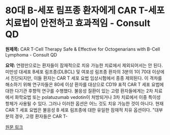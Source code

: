 # 80대 B-세포 림프종 환자에게 CAR T-세포 치료법이 안전하고 효과적임 - Consult QD

**원제목:** CAR T-Cell Therapy Safe &amp; Effective for Octogenarians with B-Cell Lymphoma - Consult QD

**요약:** 연령만으로는 환자들이 잠재적으로 치유 가능한 치료에서 제외되어서는 안 된다. 
미만성 대세포 B세포 림프종(DLBCL) 및 여포성 림프종 환자의 3분의 1이 70대 이상에서 진단되지만, 이들 환자는 CAR T 세포 요법 임상시험에서 종종 제외된다. 이 격차를 해소하기 위해 연구자들은 80세 이상 환자를 대상으로 CD19 표적 CAR T 세포 요법에 대한 다기관 후향적 연구를 수행했다.
불응성 질환이 있는 고령 환자들에게는 2차 치료에서 화학요법 또는 polatuzumab vedotin이 처방되거나 3차 치료에서 이중 특이성 항체가 사용될 수 있다. 그러나 이러한 옵션은 어느 것도 치유 가능한 것이 아니다. 현재 CAR T 세포 요법은 불응성 B 세포 림프종에 대한 유일한 잠재적 치유 옵션이다.
"대부분의 경우, 고령 환자들은 CAR T-

[원문 링크](https://consultqd.clevelandclinic.org/car-t-cell-therapy-safe--effective-for-octogenarians-with-b-cell-lymphoma)
